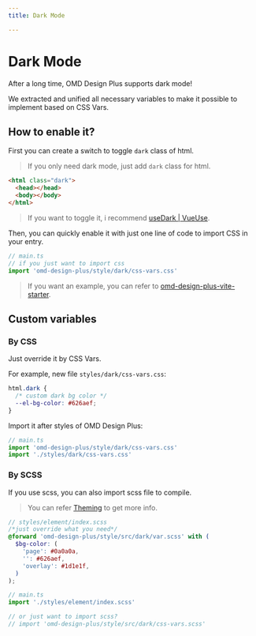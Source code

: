 ```yaml
---
title: Dark Mode

---
```


# Dark Mode<VersionTag version="2.2.0" />

After a long time, OMD Design Plus supports dark mode!

We extracted and unified all necessary variables to make it possible to implement based on CSS Vars.

## How to enable it?

First you can create a switch to toggle `dark` class of html.

> If you only need dark mode, just add `dark` class for html.

```html
<html class="dark">
  <head></head>
  <body></body>
</html>
```

> If you want to toggle it, i recommend [useDark | VueUse](https://vueuse.org/core/useDark/).

Then, you can quickly enable it with just one line of code to import CSS in your entry.

```ts
// main.ts
// if you just want to import css
import 'omd-design-plus/style/dark/css-vars.css'
```

> If you want an example, you can refer to [omd-design-plus-vite-starter](https://github.com/omd-design-plus/omd-design-plus-vite-starter).

## Custom variables

### By CSS

Just override it by CSS Vars.

For example, new file `styles/dark/css-vars.css`:

```css
html.dark {
  /* custom dark bg color */
  --el-bg-color: #626aef;
}
```

Import it after styles of OMD Design Plus:

```ts
// main.ts
import 'omd-design-plus/style/dark/css-vars.css'
import './styles/dark/css-vars.css'
```

### By SCSS

If you use scss, you can also import scss file to compile.

> You can refer [Theming](./theming.md) to get more info.

```scss
// styles/element/index.scss
/*just override what you need*/
@forward 'omd-design-plus/style/src/dark/var.scss' with (
  $bg-color: (
    'page': #0a0a0a,
    '': #626aef,
    'overlay': #1d1e1f,
  )
);
```

```ts
// main.ts
import './styles/element/index.scss'

// or just want to import scss?
// import 'omd-design-plus/style/src/dark/css-vars.scss'
```
